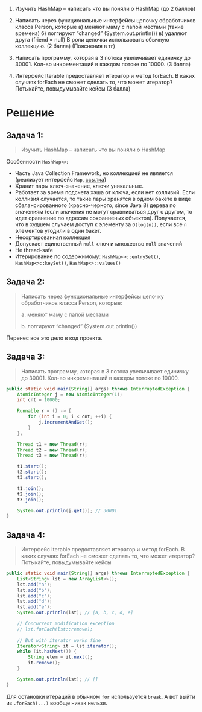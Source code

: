 1) Изучить HashMap – написать что вы поняли о  HashMap (до 2 баллов)

2) Написать через функциональные интерфейсы цепочку обработчиков класса Person, которые 
  а) меняют маму с папой местами (такие времена) 
  б) логгируют “changed” (System.out.println()) 
  в) удаляют друга (friend = null) 
В роли цепочки использовать обычную коллекцию. (2 балла)
(Пояснения в тг)

3) Написать программу, которая в 3 потока увеличивает единичку до 30001. Кол-во инкрементаций в каждом потоке по 10000. (3 балла)

4) Интерфейс Iterable предоставляет итератор и метод forEach. В каких случаях forEach не сможет сделать то, что может итератор? Потыкайте, повыдумывайте кейсы (3 балла)

# Решение

## Задача 1:

> Изучить HashMap – написать что вы поняли о HashMap

Особенности `HashMap<>`:

- Часть Java Collection Framework, но коллекцией не является (реализует интерфейс `Map`, [ссылка](https://www.google.com/search?sca_esv=566920415&sxsrf=AM9HkKmeUIUqMIaP9nkgZq3DhZp1Hc2x5g:1695211850573&q=java+collections+framework&tbm=isch&source=lnms&sa=X&sqi=2&ved=2ahUKEwjbkLChlLmBAxWwRvEDHYrqC1wQ0pQJegQIDRAB#vhid=-92xo2TlIO0PdM&vssid=3981:puuyQGGqlkDiQM))
- Хранит пары ключ-значение, ключи уникальные.
- Работает за время подсчета хэша от ключа, если нет коллизий. Если коллизия случается, то такие пары хранятся в одном бакете в виде сбалансированного (красно-черного, since Java 8) дерева по значениям (если значения не могут сравниваться друг с другом, то идет сравнение по адресам сохранненых объектов). Получается, что в худшем случаем доступ к элементу за `O(log(n))`, если все `n` элементов угодили в один бакет.
- Несортированная коллекция
- Допускает единственный `null` ключ и множество `null` значений
- Не thread-safe
- Итерирование по содержимому: `HashMap<>::entrySet()`, `HashMap<>::keySet()`, `HashMap<>::values()`

## Задача 2:

> Написать через функциональные интерфейсы цепочку обработчиков класса Person, которые:
>
> a. меняют маму с папой местами
> 
> b. логгируют “changed” (System.out.println())

Перенес все это дело в код проекта.

## Задача 3:

> Написать программу, которая в 3 потока увеличивает единичку до 30001. Кол-во инкрементаций в каждом потоке по 10000.

```java
public static void main(String[] args) throws InterruptedException {
    AtomicInteger j = new AtomicInteger(1);
    int cnt = 10000;

    Runnable r = () -> {
        for (int i = 0; i < cnt; ++i) {
            j.incrementAndGet();
        }
    };

    Thread t1 = new Thread(r);
    Thread t2 = new Thread(r);
    Thread t3 = new Thread(r);

    t1.start();
    t2.start();
    t3.start();

    t1.join();
    t2.join();
    t3.join();

    System.out.println(j.get()); // 30001
}
```

## Задача 4:

> Интерфейс Iterable предоставляет итератор и метод forEach. В каких случаях forEach не сможет сделать то, что может итератор? Потыкайте, повыдумывайте кейсы

```java
public static void main(String[] args) throws InterruptedException {
    List<String> lst = new ArrayList<>();
    lst.add("a");
    lst.add("b");
    lst.add("c");
    lst.add("d");
    lst.add("e");
    System.out.println(lst); // [a, b, c, d, e]

    // Concurrent modification exception
    // lst.forEach(lst::remove); 
    
    // But with iterator works fine
    Iterator<String> it = lst.iterator();
    while (it.hasNext()) {
        String elem = it.next();
        it.remove();
    }

    System.out.println(lst); // []
}
```

Для остановки итераций в обычном `for` используется `break`. А вот выйти из `.forEach(...)` вообще никак нельзя.

